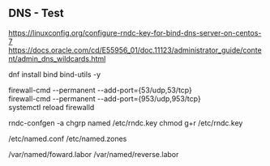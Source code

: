 DNS  - Test  
----------------  
https://linuxconfig.org/configure-rndc-key-for-bind-dns-server-on-centos-7
https://docs.oracle.com/cd/E55956_01/doc.11123/administrator_guide/content/admin_dns_wildcards.html


dnf install bind bind-utils -y  
  
firewall-cmd --permanent --add-port={53/udp,53/tcp}  
firewall-cmd --permanent --add-port={953/udp,953/tcp}  
systemctl reload firewalld


rndc-confgen -a
chgrp named /etc/rndc.key
chmod g+r /etc/rndc.key


/etc/named.conf
/etc/named.zones

/var/named/foward.labor
/var/named/reverse.labor
